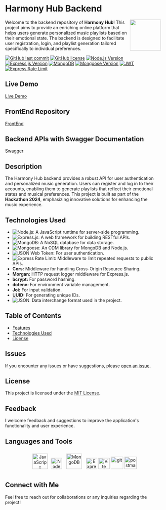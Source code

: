 # Harmony Hub Backend

<img align="right" src="https://media.giphy.com/media/du3J3cXyzhj75IOgvA/giphy.gif" width="100"/>

Welcome to the backend repository of **Harmony Hub**! This project aims to provide an enriching online platform that helps users generate personalized music playlists based on their emotional state. The backend is designed to facilitate user registration, login, and playlist generation tailored specifically to individual preferences.

[![GitHub last commit](https://img.shields.io/github/last-commit/Alexandrbig1/italiya-backend)](https://github.com/Alexandrbig1/italiya-backend/commits/main)
[![GitHub license](https://img.shields.io/github/license/Alexandrbig1/italiya-backend)](https://github.com/Alexandrbig1/italiya-backend/blob/main/LICENSE)
[![Node.js Version](https://img.shields.io/badge/Node.js-v18.18.0-2B8B27)](https://nodejs.org/)
[![Express.js Version](https://img.shields.io/badge/Express.js-v4.18.2-000000)](https://expressjs.com/)
[![MongoDB](https://img.shields.io/badge/MongoDB-v6.3.0-3B9539)](https://www.mongodb.com/)
[![Mongoose Version](https://img.shields.io/badge/Mongoose-v8.0.3-6B0002)](https://mongoosejs.com/)
[![JWT](https://img.shields.io/badge/JSON%20Web%20Token-v9.0.2-000000)](https://jwt.io/)
[![Express Rate Limit](https://img.shields.io/badge/Express%20Rate%20Limit-7.4.1-000000)](https://github.com/nfriedly/express-rate-limit)

## Live Demo

[Live Demo](https://alexandrbig1.github.io/harmony-hub/)

## FrontEnd Repository

[FrontEnd](https://github.com/Alexandrbig1/harmony-hub)

## Backend APIs with Swagger Documentation

[Swagger](https://harmony-hub-backend.onrender.com/api-docs)

## Description

The Harmony Hub backend provides a robust API for user authentication and personalized music generation. Users can register and log in to their accounts, enabling them to generate playlists that reflect their emotional states and musical preferences. This project is built as part of the **Hackathon 2024**, emphasizing innovative solutions for enhancing the music experience.

## Technologies Used

- ![Node.js](https://img.shields.io/badge/Node.js-339933.svg?style=for-the-badge&logo=nodedotjs&logoColor=white): A JavaScript runtime for server-side programming.
- ![Express.js](https://img.shields.io/badge/Express-000000.svg?style=for-the-badge&logo=Express&logoColor=white): A web framework for building RESTful APIs.
- ![MongoDB](https://img.shields.io/badge/MongoDB-47A248.svg?style=for-the-badge&logo=mongodb&logoColor=white): A NoSQL database for data storage.
- ![Mongoose](https://img.shields.io/badge/Mongoose-880000.svg?style=for-the-badge&logo=mongoose&logoColor=white): An ODM library for MongoDB and Node.js.
- ![JSON Web Token](https://img.shields.io/badge/JSON%20Web%20Tokens-000000.svg?style=for-the-badge&logo=JSON-Web-Tokens&logoColor=white): For user authentication.
- ![Express Rate Limit](https://img.shields.io/badge/Express%20Rate%20Limit-7.4.1-000000): Middleware to limit repeated requests to public APIs.
- **Cors:** Middleware for handling Cross-Origin Resource Sharing.
- **Morgan:** HTTP request logger middleware for Express.js.
- **bcrypt:** For password hashing.
- **dotenv:** For environment variable management.
- **Joi:** For input validation.
- **UUID:** For generating unique IDs.
- ![JSON](https://img.shields.io/badge/JSON-000000.svg?style=for-the-badge&logo=JSON&logoColor=white): Data interchange format used in the project.

## Table of Contents

- [Features](#features)
- [Technologies Used](#technologies-used)
- [License](#license)

## Issues

If you encounter any issues or have suggestions, please
[open an issue](https://github.com/Alexandrbig1/harmony-hub-backend/issues).

## License

This project is licensed under the [MIT License](LICENSE).

## Feedback

I welcome feedback and suggestions to improve the application's functionality and user experience.

## Languages and Tools

<div align="center">
<a href="https://www.javascript.com/" target="_blank"><img style="margin: 10px" src="https://profilinator.rishav.dev/skills-assets/javascript-original.svg" alt="JavaScript" height="50" /></a><a href="https://nodejs.org/en/" target="_blank" rel="noreferrer"><img src="https://raw.githubusercontent.com/danielcranney/readme-generator/main/public/icons/skills/nodejs-colored.svg" width="36" height="36" alt="NodeJS" /></a>
<a href="https://www.mongodb.com/" target="_blank"><img style="margin: 10px" src="https://profilinator.rishav.dev/skills-assets/mongodb-original-wordmark.svg" alt="MongoDB" height="50" /></a>
<a href="https://expressjs.com/" target="_blank" rel="noreferrer"><img src="https://raw.githubusercontent.com/danielcranney/readme-generator/main/public/icons/skills/express-colored.svg" width="36" height="36" alt="Express" /></a>
<a href="https://vitejs.dev/" target="_blank" rel="noreferrer"><img src="https://raw.githubusercontent.com/danielcranney/readme-generator/main/public/icons/skills/vite-colored.svg" width="36" height="36" alt="Vite" /></a>
<a href="https://git-scm.com/" target="_blank" rel="noreferrer">
<img src="https://www.vectorlogo.zone/logos/git-scm/git-scm-icon.svg" alt="git" width="40" height="40"/></a>
<a href="https://postman.com" target="_blank" rel="noreferrer"><img src="https://www.vectorlogo.zone/logos/getpostman/getpostman-icon.svg" alt="postman" width="40" height="40"/></a>
</div>

## Connect with Me

Feel free to reach out for collaborations or any inquiries regarding the project!
